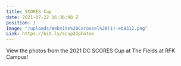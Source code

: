 ```yaml
---
title: SCORES Cup
date: 2021-07-22 16:36:00 Z
position: 1
Image: "/uploads/Website%20Carousel%20(1)-eb8312.png"
Link: https://bit.ly/scup21photos
---
```


View the photos from the 2021 DC SCORES Cup at The Fields at RFK Campus!